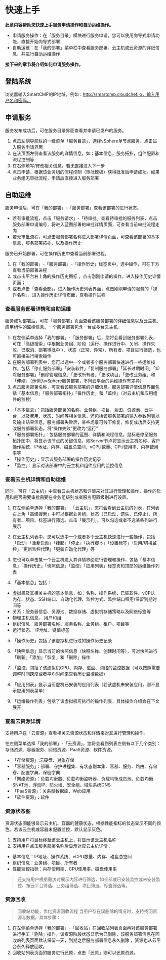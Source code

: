 # 快速上手
**此章内容帮助您快速上手服务申请操作和自助运维操作。**
- 申请服务操作：在「服务目录」模块进行服务申请，您可以使用向导式申请功能，直接开始向导式部署
- 自助运维：在「我的部署」菜单栏中查看服务部署、云主机或云资源的详细信息，并进行自助运维操作

**接下来的章节将介绍如何申请服务操作。**

## 登陆系统
浏览器输入SmartCMP的IP地址，例如：http://smartcmp.cloudchef.io，输入用户名和密码。

## 申请服务
服务发布成功后，可在服务目录界面查看并申请已发布的服务。

1. 点击左侧导航栏的一级菜单「服务目录」，选择vSphere单节点服务，点击进入服务申请界面
2. 在该页面左侧查看该服务的详情信息，如：基本信息，服务拓扑，组件配置和流程控制等
3. 在右侧填写/修改相关信息，若无直接进入下一步
4. 点击申请，根据该业务组的流程控制（审批模板）获得批准后申请成功。如果业务组无审批流程，申请后直接进入服务部署

## 自助运维
服务申请后，可在「我的部署」-「服务部署」查看该部署的进行状态。
+ 若有审批流程，点击「服务请求」-「待审批」查看待审批的服务列表，点击服务部署申请编号，将进入蓝图部署的审批详情页面，可查看当前审批流程走向
+ 若无审批流程，可点击服务部署名称进入部署详情页面，可查看该部署的基本信息，服务部署拓扑，以及操作历史

服务已开始部署，可在操作历史中查看当前部署进程。
1. 在「我的部署」-「服务部署」-「操作历史」标签页中，选中操作，可在下方查看当前部署进程
2. 或点击平台右上角的操作历史图标 ，点击刚刚申请的操作，进入操作历史详情页面；
3. 或者点击「查看全部」，进入操作历史列表界面，点击刚刚申请的服务的「操作名称」，进入操作历史详情页面，查看操作进程

### 查看服务部署详情和自助运维
服务成功部署后，可在「服务部署」页面查看该服务部署的详细信息以及云主机、应用组件的监控信息。一个服务部署包含一台或多台云主机。
1. 在左侧菜单选择「我的部署」-「服务部署」后，您将会看到服务部署列表，可在「高级搜索」中根据业务组、阶段（运行、操作进行中、关闭、操作失败、已取消、部署审批中 ）、状态（正常、异常）、所有者、项目进行筛选，也可直接进行搜索操作
2. 在服务部署列表中，您可以选中一个或者多个服务部署快速进行一些运维操作，包括「停止服务部署」「安装软件」「复制服务部署」「延长过期时间」「卸除服务部署」「删除管理信息」「更改所有者」「更改项目」「更改业务组」和「伸缩」（示例为vSphere服务部署，不同云平台的运维操作有差异）
3. 点击服务部署名称，可查看该服务部署的详细信息。服务部署详情信息界面包括「基本信息」「服务部署拓扑」「操作历史」和「监控」（对云主机和应用组件的监控）
+ 「基本信息」：包括服务部署的名称、业务组、项目、蓝图、资源池、云平台，以及费用、状态、时间等相关信息。还包括该服务部署的输入参数列表以及输出结果信息。服务部署失败后，某些场景可线下修复，修复成功后支持更改服务部署状态，将“操作失败”更改为“运行”
+	「服务部署拓扑」：包括服务部署的蓝图、详情和流程信息。鼠标悬停至服务拓扑图中，将显示该节点的关键信息，如Server节点将显示云主机名称、客户操作系统、IP地址、内存、磁盘总空间、vCPU数量、CPU使用率、内存使用率等
+	「操作历史」：显示该服务部署的操作历史记录
+	「监控」：显示对该部署中的云主机和组件应用的监控信息

###	查看云主机详情和自助运维
同时，可在「云主机」中查看云主机状态和详情来对其进行管理和操作，操作的启用和是否需要审批需要在业务组级别或者服务配置级别进行设置。
1.	在左侧菜单选择「我的部署」-「云主机」，您将会看到云主机的列表，在列表右上角「高级搜索」中可以根据业务组、状态（已启动、遗失、已停止）、所有者、项目、标签进行筛选。点击「展示列」，可以勾选或者不选某些列进行展示
2.	在云主机列表中，您可以选中一个或者多个云主机快速进行一些操作，包括「启动」「重新启动」「挂起」「停止」「执行脚本」「设置标签」「启用/切换监控」「更新监控代理」「更新自动化代理」等
3.	您也可以单击某一个云主机进入其详情界面进行管理和操作，包括「基本信息」「操作历史」「快照信息」「监控」「应用列表」标签页和顶部的运维操作列表

4. 「基本信息」包括：
+	虚拟机及其相关主机的基本信息，如：名称、操作系统、已装软件、vCPU、内存、状态、SSH端口、自动化代理、监控方式、监控端口租用/保留到期时间等
+	关系：服务器信息、资源池、数据存储、虚拟机存储策略以及网络标签等
+	物理主机信息、	用户和组
+ 组织信息：服务部署名称、服务名称、业务组、租户、项目等
+	运行状态、	IP地址、键值标签

5.	「操作历史」包括了该虚拟机进行过的操作历史记录
6.	「快照信息」显示当前的快照信息（快照名称、创建时间等），可对快照进行「刷新」「添加」「恢复」和「删除」操作
7.	「监控」包括了该虚拟机CPU、内存、磁盘、网络的监控数据（可以按照需要调整时间跨度或者平均时间来查看历史监控数据）

8.	「应用列表」显示当前虚机已安装的应用列表（若该虚机未安装应用，则不显示应用列表菜单）

9.	「运维操作列表」包括了该虚拟机可执行的操作列表，具体操作介绍会在下文展开

###	查看云资源详情
支持用户在「云资源」查看相关云资源状态和详情来对其进行管理和操作。

在左侧菜单选择「我的部署」-「云资源」，您将会看到列表左侧有以下几个类别：存储资源、容器服务、网络资源、PaaS资源、软件资源。
+ 「存储资源」:云硬盘、对象存储
+	「容器服务」：部署、守护进程集、有状态副本集、容器、服务、路由、存储卷、配置字典、保密字典
+	「网络资源」：负载均衡器、负载均衡监听器、负载均衡成员池、负载均衡SNAT池、浮动IP、防火墙、安全组、域名系统DNS
+	「PaaS资源」：关系型数据库、Web应用
+	「软件资源」：软件

###	资源状态图
资源状态图能够显示云主机、容器的健康状态，根据性能指标的状态显示不同的颜色。若该云主机或容器未配置监控，默认显示灰色。
1. 支持用户将鼠标移至该云主机上，将显示该云主机名称
2. 支持用户点击服务部署名称后显示对应云主机详情：
+ 基本信息：IP地址、操作系统、vCPU数量、内存、磁盘总空间
+	组织信息：业务组、项目、所有者
+	性能监控指标：内存使用率、CPU使用率、磁盘使用率

> 还支持用户根据需求对展示内容进行筛选，如全部或已安装监控或未安装监控、按云平台筛选、业务组筛选、项目筛选、标签筛选等。
###	资源回收
>回收站功能，优化资源回收流程
当用户存在误删除的情况时，支持找回资源与数据。具体步骤：
1.	在左侧菜单选择「我的部署」-「回收站」在回收站列表页面再对该服务部署进行手工「删除」操作，该资源阶段状态显示为已删除，该服务部署信息在回收站列表页面默认保留一天，到期之后服务部署信息永久删除 ，资源也从云平台永久释放回收。
2.	回收站列表页面的服务进行还原，点击「还原」则可以还原资源。
